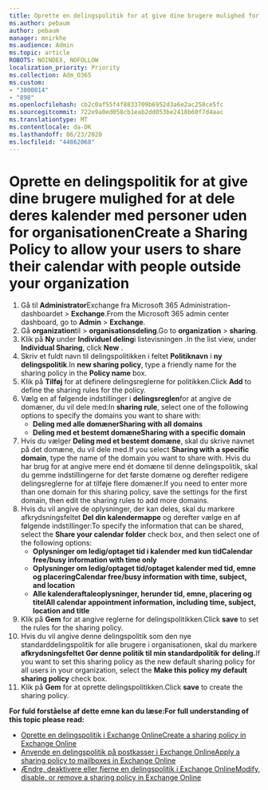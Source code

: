 ```yaml
---
title: Oprette en delingspolitik for at give dine brugere mulighed for at dele deres kalender med personer uden for organisationen
ms.author: pebaum
author: pebaum
manager: mnirkhe
ms.audience: Admin
ms.topic: article
ROBOTS: NOINDEX, NOFOLLOW
localization_priority: Priority
ms.collection: Adm_O365
ms.custom:
- "3800014"
- "898"
ms.openlocfilehash: cb2c0af55f4f8833709b6952d3a6e2ac258ce5fc
ms.sourcegitcommit: 722e9a0ed058cb1eab2dd053be2418b60f7d4aac
ms.translationtype: MT
ms.contentlocale: da-DK
ms.lasthandoff: 06/23/2020
ms.locfileid: "44862068"
---
```

# <a name="create-a-sharing-policy-to-allow-your-users-to-share-their-calendar-with-people-outside-your-organization"></a><span data-ttu-id="45e25-102">Oprette en delingspolitik for at give dine brugere mulighed for at dele deres kalender med personer uden for organisationen</span><span class="sxs-lookup"><span data-stu-id="45e25-102">Create a Sharing Policy to allow your users to share their calendar with people outside your organization</span></span>

1. <span data-ttu-id="45e25-103">Gå til **Administrator**Exchange fra Microsoft 365 Administration-dashboardet  >  **Exchange**.</span><span class="sxs-lookup"><span data-stu-id="45e25-103">From the Microsoft 365 admin center dashboard, go to **Admin** > **Exchange**.</span></span>
2. <span data-ttu-id="45e25-104">Gå **organization**til  >  **organisationsdeling**.</span><span class="sxs-lookup"><span data-stu-id="45e25-104">Go to **organization** > **sharing**.</span></span>
3. <span data-ttu-id="45e25-105">Klik på **Ny** under **Individuel deling**i listevisningen .</span><span class="sxs-lookup"><span data-stu-id="45e25-105">In the list view, under **Individual Sharing**, click **New** .</span></span>
4. <span data-ttu-id="45e25-106">Skriv et fuldt navn til delingspolitikken i feltet **Politiknavn** i **ny delingspolitik**.</span><span class="sxs-lookup"><span data-stu-id="45e25-106">In **new sharing policy**, type a friendly name for the sharing policy in the **Policy name** box.</span></span>
5. <span data-ttu-id="45e25-107">Klik på **Tilføj** for at definere delingsreglerne for politikken.</span><span class="sxs-lookup"><span data-stu-id="45e25-107">Click **Add**  to define the sharing rules for the policy.</span></span>
6. <span data-ttu-id="45e25-108">Vælg en af følgende indstillinger i **delingsreglen**for at angive de domæner, du vil dele med:</span><span class="sxs-lookup"><span data-stu-id="45e25-108">In **sharing rule**, select one of the following options to specify the domains you want to share with:</span></span>
    - <span data-ttu-id="45e25-109">**Deling med alle domæner**</span><span class="sxs-lookup"><span data-stu-id="45e25-109">**Sharing with all domains**</span></span>
    - <span data-ttu-id="45e25-110">**Deling med et bestemt domæne**</span><span class="sxs-lookup"><span data-stu-id="45e25-110">**Sharing with a specific domain**</span></span>
8. <span data-ttu-id="45e25-111">Hvis du vælger **Deling med et bestemt domæne**, skal du skrive navnet på det domæne, du vil dele med.</span><span class="sxs-lookup"><span data-stu-id="45e25-111">If you select **Sharing with a specific domain**, type the name of the domain you want to share with.</span></span> <span data-ttu-id="45e25-112">Hvis du har brug for at angive mere end ét domæne til denne delingspolitik, skal du gemme indstillingerne for det første domæne og derefter redigere delingsreglerne for at tilføje flere domæner.</span><span class="sxs-lookup"><span data-stu-id="45e25-112">If you need to enter more than one domain for this sharing policy, save the settings for the first domain, then edit the sharing rules to add more domains.</span></span>
9. <span data-ttu-id="45e25-113">Hvis du vil angive de oplysninger, der kan deles, skal du markere afkrydsningsfeltet **Del din kalendermappe** og derefter vælge en af følgende indstillinger:</span><span class="sxs-lookup"><span data-stu-id="45e25-113">To specify the information that can be shared, select the **Share your calendar folder** check box, and then select one of the following options:</span></span>
    - <span data-ttu-id="45e25-114">**Oplysninger om ledig/optaget tid i kalender med kun tid**</span><span class="sxs-lookup"><span data-stu-id="45e25-114">**Calendar free/busy information with time only**</span></span>
    - <span data-ttu-id="45e25-115">**Oplysninger om ledig/optaget tid/optaget kalender med tid, emne og placering**</span><span class="sxs-lookup"><span data-stu-id="45e25-115">**Calendar free/busy information with time, subject, and location**</span></span>
    - <span data-ttu-id="45e25-116">**Alle kalenderaftaleoplysninger, herunder tid, emne, placering og titel**</span><span class="sxs-lookup"><span data-stu-id="45e25-116">**All calendar appointment information, including time, subject, location and title**</span></span>
11. <span data-ttu-id="45e25-117">Klik på **Gem** for at angive reglerne for delingspolitikken.</span><span class="sxs-lookup"><span data-stu-id="45e25-117">Click **save** to set the rules for the sharing policy.</span></span>
12. <span data-ttu-id="45e25-118">Hvis du vil angive denne delingspolitik som den nye standarddelingspolitik for alle brugere i organisationen, skal du markere **afkrydsningsfeltet Gør denne politik til min standardpolitik for deling.**</span><span class="sxs-lookup"><span data-stu-id="45e25-118">If you want to set this sharing policy as the new default sharing policy for all users in your organization, select the **Make this policy my default sharing policy** check box.</span></span>
13. <span data-ttu-id="45e25-119">Klik på **Gem** for at oprette delingspolitikken.</span><span class="sxs-lookup"><span data-stu-id="45e25-119">Click **save** to create the sharing policy.</span></span>  

<span data-ttu-id="45e25-120">**For fuld forståelse af dette emne kan du læse:**</span><span class="sxs-lookup"><span data-stu-id="45e25-120">**For full understanding of this topic please read:**</span></span>

- [<span data-ttu-id="45e25-121">Oprette en delingspolitik i Exchange Online</span><span class="sxs-lookup"><span data-stu-id="45e25-121">Create a sharing policy in Exchange Online</span></span>](https://docs.microsoft.com/exchange/sharing/sharing-policies/create-a-sharing-policy)
- [<span data-ttu-id="45e25-122">Anvende en delingspolitik på postkasser i Exchange Online</span><span class="sxs-lookup"><span data-stu-id="45e25-122">Apply a sharing policy to mailboxes in Exchange Online</span></span>](https://docs.microsoft.com/exchange/sharing/sharing-policies/apply-a-sharing-policy)
- [<span data-ttu-id="45e25-123">Ændre, deaktivere eller fjerne en delingspolitik i Exchange Online</span><span class="sxs-lookup"><span data-stu-id="45e25-123">Modify, disable, or remove a sharing policy in Exchange Online</span></span>](https://docs.microsoft.com/exchange/sharing/sharing-policies/modify-a-sharing-policy)